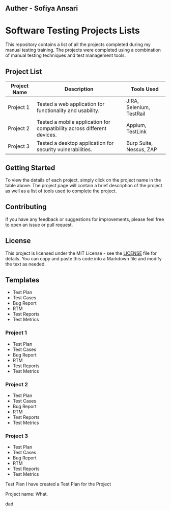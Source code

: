## Auther - Sofiya Ansari

# Software Testing Projects Lists
This repository contains a list of all the projects completed during my manual testing training. The projects were completed using a combination of manual testing techniques and test management tools.

## Project List

| Project Name | Description | Tools Used |
|--------------|-------------|------------|
| Project 1    | Tested a web application for functionality and usability. | JIRA, Selenium, TestRail |
| Project 2    | Tested a mobile application for compatibility across different devices. | Appium, TestLink |
| Project 3    | Tested a desktop application for security vulnerabilities. | Burp Suite, Nessus, ZAP |

## Getting Started

To view the details of each project, simply click on the project name in the table above. The project page will contain a brief description of the project as well as a list of tools used to complete the project.

## Contributing

If you have any feedback or suggestions for improvements, please feel free to open an issue or pull request.

## License

This project is licensed under the MIT License - see the [LICENSE](LICENSE) file for details.
You can copy and paste this code into a Markdown file and modify the text as needed.







## Templates
- Test Plan
- Test Cases
- Bug Report
- RTM
- Test Reports
- Test Metrics


### Project 1
- Test Plan
- Test Cases
- Bug Report
- RTM
- Test Reports
- Test Metrics

### Project 2
- Test Plan
- Test Cases
- Bug Report
- RTM
- Test Reports
- Test Metrics

### Project 3
- Test Plan
- Test Cases
- Bug Report
- RTM
- Test Reports
- Test Metrics

Test Plan
I have created a Test Plan for the Project

Project name:
What.

dad
